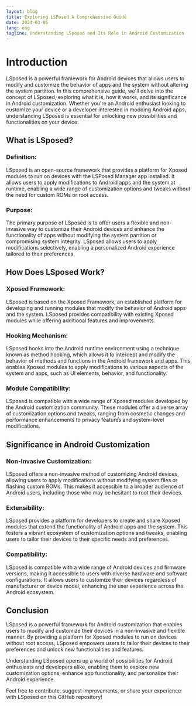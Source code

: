 ```yaml
---
layout: blog
title: Exploring LSPosed A Comprehensive Guide
date: 2024-03-05
lang: eng
tagline: Understanding LSposed and Its Role in Android Customization
---
```


# Introduction

LSposed is a powerful framework for Android devices that allows users to modify and customize the behavior of apps and the system without altering the system partition. In this comprehensive guide, we'll delve into the concept of LSposed, exploring what it is, how it works, and its significance in Android customization. Whether you're an Android enthusiast looking to customize your device or a developer interested in modding Android apps, understanding LSposed is essential for unlocking new possibilities and functionalities on your device.

## What is LSposed?

### Definition:
LSposed is an open-source framework that provides a platform for Xposed modules to run on devices with the LSPosed Manager app installed. It allows users to apply modifications to Android apps and the system at runtime, enabling a wide range of customization options and tweaks without the need for custom ROMs or root access.

### Purpose:
The primary purpose of LSposed is to offer users a flexible and non-invasive way to customize their Android devices and enhance the functionality of apps without modifying the system partition or compromising system integrity. LSposed allows users to apply modifications selectively, enabling a personalized Android experience tailored to their preferences.

## How Does LSposed Work?

### Xposed Framework:
LSposed is based on the Xposed Framework, an established platform for developing and running modules that modify the behavior of Android apps and the system. LSposed provides compatibility with existing Xposed modules while offering additional features and improvements.

### Hooking Mechanism:
LSposed hooks into the Android runtime environment using a technique known as method hooking, which allows it to intercept and modify the behavior of methods and functions in the Android framework and apps. This enables Xposed modules to apply modifications to various aspects of the system and apps, such as UI elements, behavior, and functionality.

### Module Compatibility:
LSposed is compatible with a wide range of Xposed modules developed by the Android customization community. These modules offer a diverse array of customization options and tweaks, ranging from cosmetic changes and performance enhancements to privacy features and system-level modifications.

## Significance in Android Customization

### Non-Invasive Customization:
LSposed offers a non-invasive method of customizing Android devices, allowing users to apply modifications without modifying system files or flashing custom ROMs. This makes it accessible to a broader audience of Android users, including those who may be hesitant to root their devices.

### Extensibility:
LSposed provides a platform for developers to create and share Xposed modules that extend the functionality of Android apps and the system. This fosters a vibrant ecosystem of customization options and tweaks, enabling users to tailor their devices to their specific needs and preferences.

### Compatibility:
LSposed is compatible with a wide range of Android devices and firmware versions, making it accessible to users with diverse hardware and software configurations. It allows users to customize their devices regardless of manufacturer or device model, enhancing the user experience across the Android ecosystem.

## Conclusion

LSposed is a powerful framework for Android customization that enables users to modify and customize their devices in a non-invasive and flexible manner. By providing a platform for Xposed modules to run on devices without root access, LSposed empowers users to tailor their devices to their preferences and unlock new functionalities and features.

Understanding LSposed opens up a world of possibilities for Android enthusiasts and developers alike, enabling them to explore new customization options, enhance app functionality, and personalize their Android experience.

Feel free to contribute, suggest improvements, or share your experience with LSposed on this GitHub repository!
